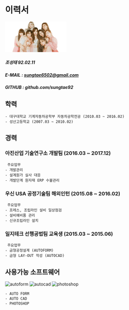 # 이력서
<img alt="사진" src="https://github.com/sungtae92/smart_factory/blob/master/banner.png?raw=true" width="200" height="100"/> 

 #####  조성태 92.02.11
 #####  E-MAIL : sungtae6502@gmail.com
 #####  GITHUB : github.com/sungtae92 
 
 
## 학력

	- 대구대학교 기계자동차공학부 자동차공학전공 (2010.03 ~ 2016.02)
	- 성산고등학교 (2007.03 ~ 2010.02) 
	
## 경력 

### 아진산업 기술연구소 개발팀 (2016.03 ~ 2017.12)
	 주요업무
	- 개발관리
	- 설계원가 실사 대응
	- 개발단계 원자재 ERP 수불관리
	
### 우신 USA 공정기술팀 해외인턴 (2015.08 ~ 2016.02)
	 주요업무
	- 프레스, 조립라인 설비 일상점검
	- 설비예비품 관리
	- 신규조립라인 설치
	
### 일지테크 선행공법팀 교육생 (2015.03 ~ 2015.06)
	 주요업무
	- 금형공정설계 (AUTOFORM)
	- 금형 LAY-OUT 작성 (AUTOCAD) 
	
	
## 사용가능 소프트웨어		
<img alt="autoform" src="https://www.autoform.com/fileadmin/public/Redaktion/en/homepage/Images/Logos/AutoForm-Logo.png" width="70" height="32"/> <img alt="autocad" src="https://d2v80xjmx68n4w.cloudfront.net/gigs/ZZHj51521867392.jpg" width="32" height="32"/>  <img alt="photoshop" src="https://upload.wikimedia.org/wikipedia/commons/thumb/a/af/Adobe_Photoshop_CC_icon.svg/220px-Adobe_Photoshop_CC_icon.svg.png" width="32" height="32"/>  

	- AUTO FORM  
	- AUTO CAD  
	- PHOTOSHOP 


